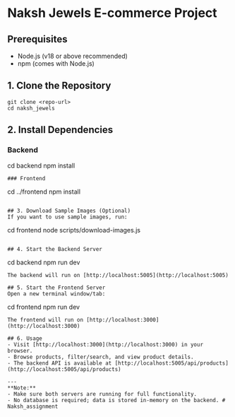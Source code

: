 # Naksh Jewels E-commerce Project

## Prerequisites
- Node.js (v18 or above recommended)
- npm (comes with Node.js)

## 1. Clone the Repository
```
git clone <repo-url>
cd naksh_jewels
```

## 2. Install Dependencies
### Backend

cd backend
npm install
```
### Frontend
```
cd ../frontend
npm install
```

## 3. Download Sample Images (Optional)
If you want to use sample images, run:
```
cd frontend
node scripts/download-images.js
```

## 4. Start the Backend Server
```
cd backend
npm run dev
```
The backend will run on [http://localhost:5005](http://localhost:5005)

## 5. Start the Frontend Server
Open a new terminal window/tab:
```
cd frontend
npm run dev
```
The frontend will run on [http://localhost:3000](http://localhost:3000)

## 6. Usage
- Visit [http://localhost:3000](http://localhost:3000) in your browser.
- Browse products, filter/search, and view product details.
- The backend API is available at [http://localhost:5005/api/products](http://localhost:5005/api/products)

---
**Note:**
- Make sure both servers are running for full functionality.
- No database is required; data is stored in-memory on the backend. # Naksh_assignment
